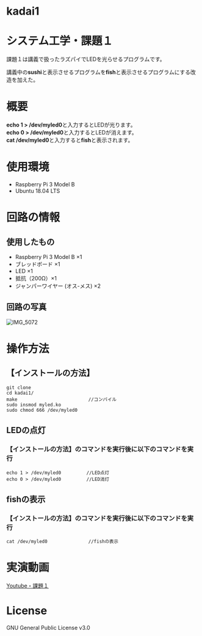 # kadai1

# システム工学・課題１
課題１は講義で扱ったラズパイでLEDを光らせるプログラムです。  

講義中の**sushi**と表示させるプログラムを**fish**と表示させるプログラムにする改造を加えた。    

# 概要
**echo 1 > /dev/myled0**と入力するとLEDが光ります。  
**echo 0 > /dev/myled0**と入力するとLEDが消えます。  
**cat /dev/myled0**と入力すると**fish**と表示されます。  

# 使用環境
- Raspberry Pi 3 Model B  
- Ubuntu 18.04 LTS

# 回路の情報
## 使用したもの  
- Raspberry Pi 3 Model B ×1
- ブレッドボード ×1  
- LED ×1
- 抵抗（200Ω）×1
- ジャンパーワイヤー (オス-メス) ×2

## 回路の写真
![IMG_5072](https://user-images.githubusercontent.com/95730326/147661710-c274d459-a296-4fed-9e00-b9bd2fe60101.JPG)

# 操作方法
## 【インストールの方法】
```
git clone  
cd kadai1/  
make                          //コンパイル  
sudo insmod myled.ko  
sudo chmod 666 /dev/myled0
```
## LEDの点灯
### 【インストールの方法】のコマンドを実行後に以下のコマンドを実行
```  
echo 1 > /dev/myled0　　　　　 //LED点灯  
echo 0 > /dev/myled0 　　　　　//LED消灯
```

## fishの表示
### 【インストールの方法】のコマンドを実行後に以下のコマンドを実行
```   
cat /dev/myled0               //fishの表示  
```

# 実演動画
[Youtube・課題１](https://youtu.be/IhJudgNxoRk)

# License
GNU General Public License v3.0
